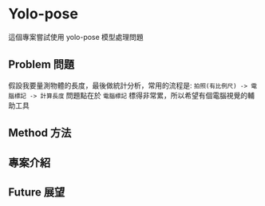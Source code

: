 # Yolo-pose

這個專案嘗試使用 yolo-pose 模型處理問題

## Problem 問題

假設我要量測物體的長度，最後做統計分析，常用的流程是: `拍照(有比例尺) -> 電腦標記 -> 計算長度`
問題點在於 `電腦標記` 標得非常累，所以希望有個電腦視覺的輔助工具

## Method 方法



## 專案介紹

## Future 展望
